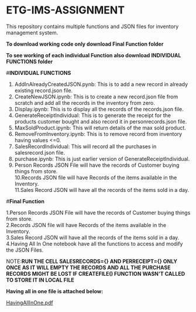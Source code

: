 # ETG-IMS-ASSIGNMENT
This repository contains multiple functions and JSON files for inventory management system.<br/>

**To download working code only download Final Function folder**<br/>

**To see working of each individual Function also download INDIVIDUAL FUNCTIONS folder**<br/>


#**INDIVIDUAL FUNCTIONS**
1. AddInAlreadyCreatedJSON.pynb: This is to add a new record in already existing record.json file.<br/>
2. CreateNewJSON.ipynb: This is to create a new record.json file from scratch and add all the records in the inventory from zero.<br/>
3. Display.ipynb: This is to display all the records of the records.json file.<br/>
4. GenerateReceiptIndividual: This is to generate the receipt for the products customer bought and also record it in personrecords.json file.<br/>
5. MaxSoldProduct.ipynb: This will return details of the max sold product.<br/>
6. RemoveFromInventory.ipynb: This is to remove record from inventory having values <=0.<br/>
7. SalesRecordIndividual: This will record all the purchases in salesrecord.json file.<br/>
8. purchase.ipynb: This is just earlier version of GenerateReceiptIndividual.<br/>
9. Person Records JSON File will have the records of Customer buying things from store.<br/>
10.Records JSON file will have Records of the items available in the Inventory.<br/>
11.Sales Record JSON will have all the records of the items sold in a day.<br/>
 
#**Final Function**

1.Person Records JSON File will have the records of Customer buying things from store.<br/>
2.Records JSON file will have Records of the items available in the Inventory.<br/>
3.Sales Record JSON will have all the records of the items sold in a day.<br/>
4.Having All In One notebook have all the functions to access and modify the JSON Files.<br/>


NOTE:**RUN THE CELL SALESRECORDS={} AND PERRECEIPT={} ONLY ONCE AS IT WILL EMPTY THE RECORDS AND ALL THE PURCHASE RECORDS MIGHT BE LOST IF CREATEFILE() FUNCTION WASN'T CALLED TO STORE IT IN LOCAL FILE**

**Having all in one file is attached below:**

[HavingAllInOne.pdf](https://github.com/heisenberg-7/ETG-IMS-ASSIGNMENT/files/7111103/HavingAllInOne.pdf)





